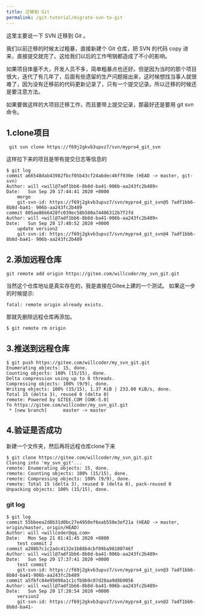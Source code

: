 ```yaml
---
title: 迁移到 Git
permalink: /git-tutorial/migrate-svn-to-git
---
```


这里主要说一下 SVN 迁移到 Git 。

我们以前迁移的时候太过粗暴，直接新建个 Git 仓库，把 SVN 的代码 copy 进来，直接提交就完了。这给我们以后的工作甩锅都造成了不小的影响。

如果项目体量不大，开发人员不多，简单粗暴点也还好。但是因为当时的那个项目很大，迭代了有几年了，后面有些遗留的生产问题报出来，这时候想找当事人就很难了，因为没有迁移前的代码更新记录了，只有一个提交记录。所以迁移的时候还是要注意方法。

如果要做这样的大项目迁移工作，而且要带上提交记录，那最好还是要用 git svn 命令。

## 1.clone项目

```shell
 git svn clone https://f69j2gkvb3upvz7/svn/mypro4_git_svn
```
这样拉下来的项目是带有提交日志等信息的
```shell
$ git log
commit a66548dab43982fbcf05b43cf24abdec46ff930e (HEAD -> master, git-svn)
Author: will <will@7adf1bb6-8b8d-ba41-906b-aa243fc2b489>
Date:   Sun Sep 20 17:44:41 2020 +0000
    merge
    git-svn-id: https://f69j2gkvb3upvz7/svn/mypro4_git_svn@5 7adf1bb6-8b8d-ba41- 906b-aa243fc2b489
commit 805ae86b6428fc039ec58b500a74406312b7f2fd
Author: will <will@7adf1bb6-8b8d-ba41-906b-aa243fc2b489>
Date:   Sun Sep 20 17:40:52 2020 +0000
    update version2
    git-svn-id: https://f69j2gkvb3upvz7/svn/mypro4_git_svn@4 7adf1bb6-8b8d-ba41- 906b-aa243fc2b489
```
## 2.添加远程仓库

```shell
git remote add origin https://gitee.com/willcoder/my_svn_git.git
```
当然这个仓库地址是真实存在的，我是直接在Gitee上建的一个测试。
如果这一步的时候提示:

```shell
fatal: remote origin already exists.
```
那就先删除远程仓库再添加。
```shell
$ git remote rm origin
```
## 3.推送到远程仓库

```shell
$ git push https://gitee.com/willcoder/my_svn_git.git
Enumerating objects: 15, done.
Counting objects: 100% (15/15), done.
Delta compression using up to 8 threads.
Compressing objects: 100% (9/9), done.
Writing objects: 100% (15/15), 1.37 KiB | 233.00 KiB/s, done.
Total 15 (delta 3), reused 0 (delta 0)
remote: Powered by GITEE.COM [GNK-5.0]
To https://gitee.com/willcoder/my_svn_git.git
 * [new branch]      master -> master
```
## 4.验证是否成功

新建一个文件夹，然后再将远程仓库clone下来

```shell
$ git clone https://gitee.com/willcoder/my_svn_git.git
Cloning into 'my_svn_git'...
remote: Enumerating objects: 15, done.
remote: Counting objects: 100% (15/15), done.
remote: Compressing objects: 100% (9/9), done.
remote: Total 15 (delta 3), reused 0 (delta 0), pack-reused 0
Unpacking objects: 100% (15/15), done.
```
### **git log**
```shell
$ git log
commit 55bbeea2d8b31d0bc27e4950ef6eab550e3ef21a (HEAD -> master, origin/master, origin/HEAD)
Author: will <willcoder@qq.com>
Date:   Mon Sep 21 01:41:45 2020 +0800
    test commit 2
commit a208b7c1c2adc4132e1b88b4cbf09ba98100746f
Author: will <will@7adf1bb6-8b8d-ba41-906b-aa243fc2b489>
Date:   Sun Sep 20 17:37:41 2020 +0000
    test commit
    git-svn-id: https://f69j2gkvb3upvz7/svn/mypro4_git_svn@3 7adf1bb6-8b8d-ba41-906b-aa243fc2b489
commit a5f6fc84e95098a1c1cfb9b9c07d20aa9d8b9056
Author: will <will@7adf1bb6-8b8d-ba41-906b-aa243fc2b489>
Date:   Sun Sep 20 17:28:54 2020 +0000
    version2
    git-svn-id: https://f69j2gkvb3upvz7/svn/mypro4_git_svn@2 7adf1bb6-8b8d-ba41-
```